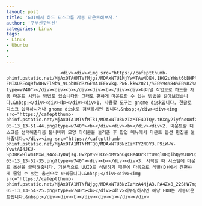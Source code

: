 ```yaml
---
layout: post
title: 'GUI에서 하드 디스크를 자동 마운트해보자.'
author: '구부신구부신'
categories: Linux
tags:
- Linux
- Ubuntu
-
- 
---
```



<script> location.href='https://cafe.naver.com/develoid/868674' ; </script>


















						<div><div><img src="https://cafeptthumb-phinf.pstatic.net/MjAxOTA0MTVfMjgz/MDAxNTU1MjYwMTAwNDE4.1HO2uYWst6bDHPlbGFn4RBVh7LKTLfWg0cLsDCEo0Ksg.0F-FMIXUREoq9fwDHvPl9bW_9LpbREdRzGEWA1EFxvkg.PNG.kkw2821/%EB%94%94%EB%B2%A8%EB%A1%9C%EC%9D%B4%EB%93%9C_%EA%B8%80%EC%96%91%EC%8B%9D_%EB%94%94%ED%8F%B4%ED%8A%B8.png?type=w740"></div><div><b></div><div><b></div><div>터미널 작업으로 하드를 자동 마운트 시키는 방법도 있습니다만 그래도 편하게 마운트할 수 있는 방법을 알아보겠습니다.&nbsp;</div><div><b></div><div>1. 사용할 도구는 gnome disk입니다. 한글로 디스크 입력하시거나 gnome disk로 검색하시면 됩니다.&nbsp;</div><div><img src="https://cafeptthumb-phinf.pstatic.net/MjAxOTA1MTNfMTk1/MDAxNTU3NzIzMTE4OTQy.tRXqy2iyfnoOWfzzTzGEmG2Z4H3iGQYQxLpvONAm218g.9BV4qxTyzdOMcrPdS6_DeoxSqjnrU_r8zicLjOaBKTUg.PNG.dominant4u/%EC%8A%A4%ED%81%AC%EB%A6%B0%EC%83%B7%2C_2019-05-13_13-51-44.png?type=w740"><b></div><div><b></div><div>2. 마운트할 디스크를 선택해준다음 톱니바퀴 모양 아이콘을 눌러준 후 팝업 메뉴에서 마운트 옵션 편집을 눌러줍니다.</div><img src="https://cafeptthumb-phinf.pstatic.net/MjAxOTA1MTNfMTQ0/MDAxNTU3NzIzMTY2NDY3.F9iW-W-YvwtAI4JKU-Sp3BKwHlwm1Mxw_K4oGJyDWjsg.0wZpVS9TC6SoMVGh6gC8e4OrRrtUWql08gihQyWJUPUg.PNG.dominant4u/%EC%8A%A4%ED%81%AC%EB%A6%B0%EC%83%B7%2C_2019-05-13_13-52-35.png?type=w740"><div><b></div><div>3. 시작할 때 시스템에 마운트 옵션을 클릭해줍니다. 기본적으로 UUID로 식별하기 때문에 다음으로 식별(D)에서 간편하게 줄일 수 있는 옵션으로 바꿔줍니다.&nbsp;</div><div><img src="https://cafeptthumb-phinf.pstatic.net/MjAxOTA1MTNfNjgg/MDAxNTU3NzIzMzA4NjA3.PA4Zx8_22SHW7mgjvcjF1PCEU1Isiop5UiGc0wbsrnAg.35Ynd9Ns0PsSw5vRTuMA4X8786spdqMnKE8qv2IZgXUg.PNG.dominant4u/%EC%8A%A4%ED%81%AC%EB%A6%B0%EC%83%B7%2C_2019-05-13_13-54-25.png?type=w740"><b></div><div>리부팅하시면 해당 HDD는 자동마운트됩니다.&nbsp;</div><div><b></div><div><b></div></div>

